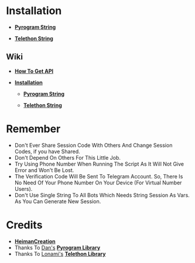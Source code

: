 # Installation

- <b>[Pyrogram String](https://github.com/HeimanPictures/String-Session/wiki/Installation#pyrogram-session)</b>

- <b>[Telethon String](https://github.com/HeimanPictures/String-Session/wiki/Installation#telethon)</b>


## Wiki

- <b>[How To Get API](https://github.com/HeimanPictures/String-Session/wiki/APIs#telegram-apis)</b>

- <b>[Installation](https://github.com/HeimanPictures/String-Session/wiki/Installation#installation-to-get-string-session)</b>

    - <b>[Pyrogram String](https://github.com/HeimanPictures/String-Session/wiki/Installation#pyrogram-session)</b>

    - <b>[Telethon String](https://github.com/HeimanPictures/String-Session/wiki/Installation#telethon)</b>


# Remember

- Don't Ever Share Session Code With Others And Change Session Codes, if you have Shared.
- Don't Depend On Others For This Little Job.
- Try Using Phone Number When Running The Script As It Will Not Give Error and Won't Be Lost.
- The Verification Code Will Be Sent To Telegram Account. So, There Is No Need Of Your Phone 
Number On Your Device (For Virtual Number Users).
- Don't Use Single String To All Bots Which Needs String Session As Vars. As You Can Generate
New Session.


# Credits

- <b>[HeimanCreation](https://telegram.dog/HeimanCreation)</b>
- Thanks To [Dan's](https://github.com/delivrance) <b>[Pyrogram Library](https://github.com/pyrogram/pyrogram)</b>
- Thanks To [Lonami's](https://github.com/Lonami) <b>[Telethon Library](https://github.com/LonamiWebs/Telethon)</b>
